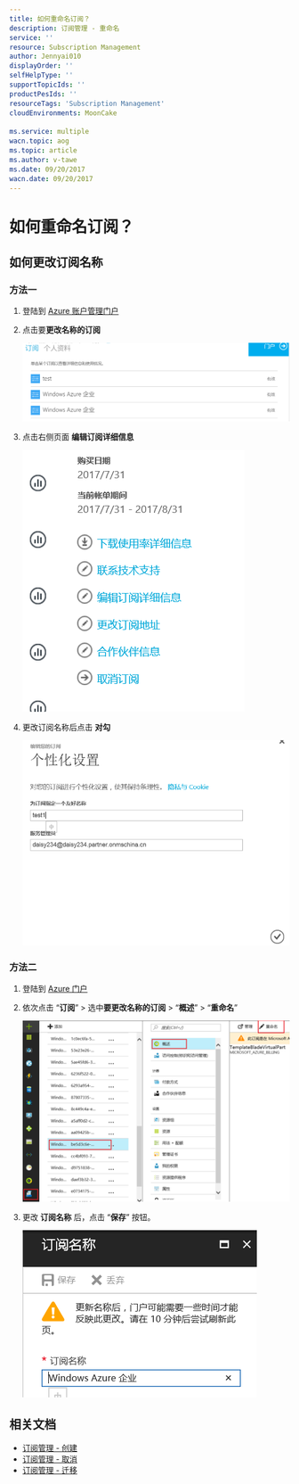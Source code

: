 ```yaml
---
title: 如何重命名订阅？
description: 订阅管理 - 重命名
service: ''
resource: Subscription Management
author: Jennyai010
displayOrder: ''
selfHelpType: ''
supportTopicIds: ''
productPesIds: ''
resourceTags: 'Subscription Management'
cloudEnvironments: MoonCake

ms.service: multiple
wacn.topic: aog
ms.topic: article
ms.author: v-tawe
ms.date: 09/20/2017
wacn.date: 09/20/2017
---
```

# 如何重命名订阅？

## 如何更改订阅名称

### 方法一

1. 登陆到 [Azure 账户管理门户](https://account.windowsazure.cn)
2. 点击要**更改名称的订阅**

    ![01](media/aog-commerce-subscription-management-rename/01.png)

3. 点击右侧页面 **编辑订阅详细信息**

    ![02](media/aog-commerce-subscription-management-rename/02.png)

4. 更改订阅名称后点击 **对勾**

    ![03](media/aog-commerce-subscription-management-rename/03.png)

### 方法二

1. 登陆到 [Azure 门户](https://portal.azure.cn)
2. 依次点击 “**订阅**” > 选中**要更改名称的订阅** > “**概述**” > “**重命名**”

    ![04](media/aog-commerce-subscription-management-rename/04.png)

3. 更改 **订阅名称** 后，点击 “**保存**” 按钮。

    ![05](media/aog-commerce-subscription-management-rename/05.png)

## 相关文档

- [订阅管理 - 创建](aog-subscription-management-create.md)
- [订阅管理 - 取消](aog-subscription-management-cancel.md)
- [订阅管理 - 迁移](aog-subscription-management-migrate.md)